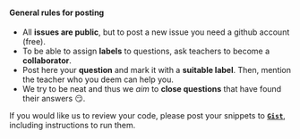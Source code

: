 
#### General rules for posting

- All **issues are public**, but to post a new issue you need a github account (free).
- To be able to assign **labels** to questions, ask teachers to become a **collaborator**.
- Post here your **question** and mark it with a **suitable label**. Then, mention the teacher who you deem can help you.
- We try to be neat and thus we _aim_ to **close questions** that have found their answers :smirk:.

If you would like us to review your code, please post your snippets to [**`Gist`**](https://gist.github.com), including instructions to run them.
